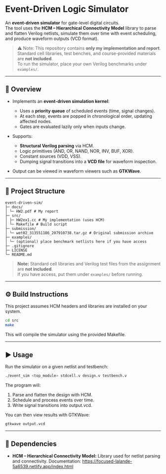 # Event-Driven Logic Simulator

An **event-driven simulator** for gate-level digital circuits.  
The tool uses the **HCM – Hierarchical Connectivity Model** library to parse and flatten Verilog netlists, simulate them over time with event scheduling, and produce waveform outputs (VCD format).

> ⚠️ Note: This repository contains **only my implementation and report**.  
> Standard cell libraries, test benches, and course-provided materials are **not included**.  
> To run the simulator, place your own Verilog benchmarks under `examples/`.

---

## 📑 Overview

- Implements an **event-driven simulation kernel**:  
  - Uses a **priority queue** of scheduled events (time, signal changes).  
  - At each step, events are popped in chronological order, updating affected nodes.  
  - Gates are evaluated lazily only when inputs change.  

- Supports:
  - **Structural Verilog parsing** via HCM.  
  - Logic primitives (AND, OR, NAND, NOR, INV, BUF, XOR).  
  - Constant sources (VDD, VSS).  
  - Dumping signal transitions into a **VCD file** for waveform inspection.  

- Output can be viewed in waveform viewers such as **GTKWave**.

---

## 📂 Project Structure

```
event-driven-sim/
├─ docs/
│ └─ HW2.pdf # My report
├─ src/
│ ├─ HW2ex1.cc # My implementation (uses HCM)
│ └─ Makefile # Build script
├─ submission/
│ └─ wet02_313551186_207910738.tar.gz # Original submission archive
├─ examples/
│ └─ (optional) place benchmark netlists here if you have access
├─ .gitignore
├─ LICENSE
└─ README.md
```

> **Note:** Standard cell libraries and Verilog test files from the assignment are **not included**.  
> If you have access, put them under `examples/` before running.

---

## ⚙️ Build Instructions

This project assumes HCM headers and libraries are installed on your system.

```bash
cd src
make
```
This will compile the simulator using the provided Makefile.

---

## ▶️ Usage

Run the simulator on a given netlist and testbench:
```bash
./event_sim <top_module> stdcell.v design.v testbench.v
```

The program will:
1. Parse and flatten the design with HCM.
2. Schedule and process events over time.
3. Write signal transitions into output.vcd.

You can then view results with GTKWave:
```bash
gtkwave output.vcd
```

---

## 🔑 Dependencies

- **HCM – Hierarchical Connectivity Model:**
Library used for netlist parsing and connectivity.
Documentation: https://focused-lalande-5a6539.netlify.app/index.html
